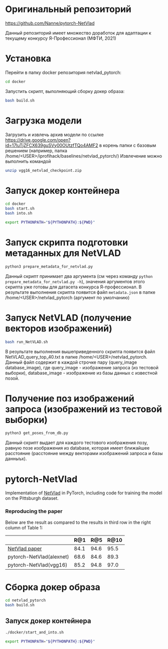# Оригинальный репозиторий
https://github.com/Nanne/pytorch-NetVlad

Данный репозиторий имеет множество доработок для адаптации к текущему конкурсу Я-Профессионал (МФТИ, 2021)

# Установка

Перейти в папку docker репозитория netvlad_pytorch:
```bash
cd docker
```
Запустить скрипт, выполняющий сборку докер образа:
```bash
bash build.sh
```

# Загрузка модели
Загрузить и извлечь архив модели по ссылке https://drive.google.com/open?id=17luTjZFCX639guSVy00OUtzfTQo4AMF2 в корень папки с базовым решением (например, папка /home/\<USER\>/iprofihack/baselines/netvlad_pytorch/)
Извлечение можно выполнить командой
```bash
unzip vgg16_netvlad_checkpoint.zip
```

# Запуск докер контейнера

```bash
cd docker
bash start.sh
bash into.sh

export PYTHONPATH="${PYTHONPATH}:${PWD}"
```

# Запуск скрипта подготовки метаданных для NetVLAD
```bash
python3 prepare_metadata_for_netvlad.py
```
Данный скрипт принимает два аргумента (см через команду `python prepare_metadata_for_netvlad.py -h`), значения аргументов этого скрипта уже готовы для датасета конкурса Я-профессионал.
В результате выполнения скрипта появится файл `metadata.json` в папке /home/\<USER\>/netvlad_pytorch (аргумент по умолчанию)

# Запуск NetVLAD (получение векторов изображений)
```bash
bash run_NetVLAD.sh
```
В результате выполнения вышеприведенного скрипта появится файл NetVLAD_query_top_40.txt в папке /home/\<USER\>/netvlad_pytorch.
Данный файл содержит в каждой строчке пару (query_image database_image), где query_image - изображение запроса (из тестовой выборки), database_image - изображение из базы данных с известной позой.

# Получение поз изображений запроса (изображений из тестовой выборки)
```bash
python3 get_poses_from_db.py
```
Данный скрипт выдает для каждого тестового изображения позу, равную позе изображения из database, которая имеет ближайшее расстояние (расстояние между векторами изображений запроса и базы данныъх).

# pytorch-NetVlad

Implementation of [NetVlad](https://arxiv.org/abs/1511.07247) in PyTorch, including code for training the model on the Pittsburgh dataset.

### Reproducing the paper

Below are the result as compared to the results in third row in the right column of Table 1:

|   |R@1|R@5|R@10|
|---|---|---|---|
| [NetVlad paper](https://arxiv.org/abs/1511.07247)  | 84.1  | 94.6  | 95.5  |
| pytorch-NetVlad(alexnet)  | 68.6  | 84.6  | 89.3  |
| pytorch-NetVlad(vgg16)  | 85.2  | 94.8  | 97.0  |

# Сборка докер образа

```bash
cd netvlad_pytorch
bash build.sh
```

## Запуск докер контейнера

```bash
./docker/start_and_into.sh

export PYTHONPATH="${PYTHONPATH}:${PWD}"
```
